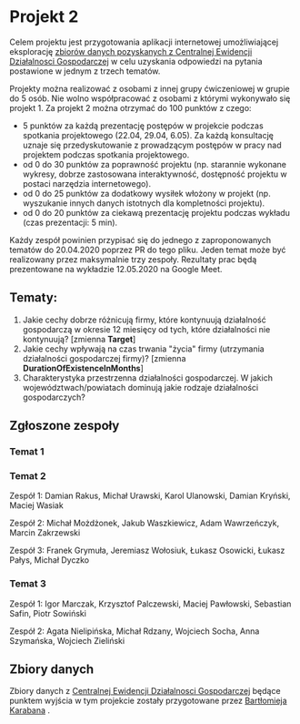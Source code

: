 # Projekt 2

Celem projektu jest przygotowania aplikacji internetowej umożliwiającej eksplorację [zbiorów danych pozyskanych z Centralnej Ewidencji Działalnosci Gospodarczej](https://github.com/karabanb/ceidg_datasets/) w celu uzyskania odpowiedzi na pytania postawione w jednym z trzech tematów.

Projekty można realizować z osobami z innej grupy ćwiczeniowej w grupie do 5 osób. Nie wolno współpracować z osobami z którymi wykonywało się projekt 1. Za projekt 2 można otrzymać do 100 punktów z czego:

 - 5 punktów za każdą prezentację postępów w projekcie podczas spotkania projektowego (22.04, 29.04, 6.05). Za każdą konsultację uznaje się przedyskutowanie z prowadzącym postępów w pracy nad projektem podczas spotkania projektowego. 
 - od 0 do 30 punktów za poprawność projektu (np. starannie wykonane wykresy, dobrze zastosowana interaktywność, dostępność projektu w postaci narzędzia internetowego).
 - od 0 do 25 punktów za dodatkowy wysiłek włożony w projekt (np. wyszukanie innych danych istotnych dla kompletności projektu).
 - od 0 do 20 punktów za ciekawą prezentację projektu podczas wykładu (czas prezentacji: 5 min).

Każdy zespół powinien przypisać się do jednego z zaproponowanych tematów do 20.04.2020 poprzez PR do tego pliku. Jeden temat może być realizowany przez maksymalnie trzy zespoły. Rezultaty prac będą prezentowane na wykładzie 12.05.2020 na Google Meet.


## Tematy:

1. Jakie cechy dobrze różnicują firmy, które kontynuują działalność gospodarczą w okresie 12 miesięcy od tych, które działalności nie kontynuują? [zmienna **Target**]
2. Jakie cechy wpływają na czas trwania "życia" firmy (utrzymania działalności gospodarczej firmy)? [zmienna **DurationOfExistenceInMonths**]
3. Charakterystyka przestrzenna działalności gospodarczej. W jakich województwach/powiatach dominują jakie rodzaje działalności gospodarczych?

## Zgłoszone zespoły

### Temat 1


### Temat 2
Zespół 1: Damian Rakus, Michał Urawski, Karol Ulanowski, Damian Kryński, Maciej Wasiak

Zespół 2: Michał Możdżonek, Jakub Waszkiewicz, Adam Wawrzeńczyk, Marcin Zakrzewski

Zespół 3: Franek Grymuła, Jeremiasz Wołosiuk, Łukasz Osowicki, Łukasz Pałys, Michał Dyczko

### Temat 3
Zespół 1: Igor Marczak, Krzysztof Palczewski, Maciej Pawłowski, Sebastian Safin, Piotr Sowiński

Zespół 2: Agata Nielipińska, Michał Rdzany, Wojciech Socha, Anna Szymańska, Wojciech Zieliński

## Zbiory danych

Zbiory danych z [Centralnej Ewidencji Działalnosci Gospodarczej](https://prod.ceidg.gov.pl/CEIDG/CEIDG.Public.UI/Search.aspx) będące punktem wyjścia w tym projekcie zostały przygotowane przez [Bartłomieja Karabana](https://www.linkedin.com/in/karaban/)  .
